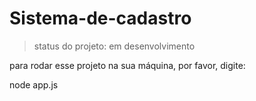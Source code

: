 # Sistema-de-cadastro

> status do projeto: em desenvolvimento

para rodar esse projeto na sua máquina, por favor, digite:

node app.js
